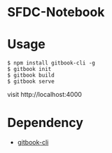 # SFDC-Notebook


# Usage

```
$ npm install gitbook-cli -g
$ gitbook init
$ gitbook build
$ gitbook serve
```

visit http://localhost:4000

# Dependency

- [gitbook-cli](https://github.com/GitbookIO/gitbook/blob/master/docs/setup.md#local-installation)
